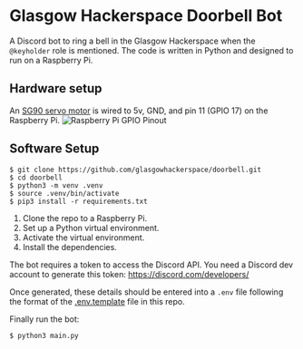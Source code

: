 # Glasgow Hackerspace Doorbell Bot

A Discord bot to ring a bell in the Glasgow Hackerspace when the `@keyholder` role is mentioned.
The code is written in Python and designed to run on a Raspberry Pi.

## Hardware setup
An [SG90 servo motor](http://www.ee.ic.ac.uk/pcheung/teaching/DE1_EE/stores/sg90_datasheet.pdf) is wired to 5v, GND, and pin 11 (GPIO 17) on the Raspberry Pi.
![Raspberry Pi GPIO Pinout](https://www.raspberrypi.com/documentation/computers/images/GPIO-Pinout-Diagram-2.png?hash=df7d7847c57a1ca6d5b2617695de6d46)


## Software Setup
```
$ git clone https://github.com/glasgowhackerspace/doorbell.git
$ cd doorbell
$ python3 -m venv .venv
$ source .venv/bin/activate
$ pip3 install -r requirements.txt
```
1. Clone the repo to a Raspberry Pi.
2. Set up a Python virtual environment.
3. Activate the virtual environment.
4. Install the dependencies.

The bot requires a token to access the Discord API.
You need a Discord dev account to generate this token: https://discord.com/developers/

Once generated, these details should be entered into a `.env` file following the format of the [.env.template](.env.template) file in this repo.

Finally run the bot:
```
$ python3 main.py
```
